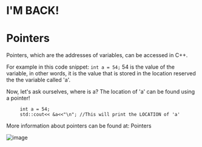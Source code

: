 <h1>I'M BACK!</h1>

# Pointers

Pointers, which are the addresses of variables, can be accessed in C++.

For example in this code snippet:
`
int a = 54;
`
54 is the value of the variable, in other words, it is the value that is stored in the location reserved the the variable called 'a'.

Now, let's ask ourselves, where is a? The location of 'a' can be found using a pointer!
```
     int a = 54;
     std::cout<< &a<<"\n"; //This will print the LOCATION of 'a'
```
More information about pointers can be found at: Pointers

![image](https://user-images.githubusercontent.com/71806917/120203459-5d5f7100-c245-11eb-8e74-8c2433e9ebd3.png)



